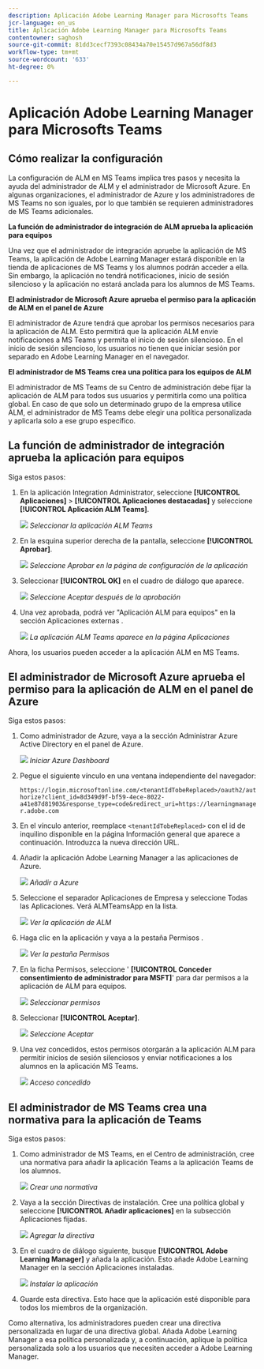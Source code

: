 ```yaml
---
description: Aplicación Adobe Learning Manager para Microsofts Teams
jcr-language: en_us
title: Aplicación Adobe Learning Manager para Microsofts Teams
contentowner: saghosh
source-git-commit: 81dd3cecf7393c08434a70e15457d967a56df8d3
workflow-type: tm+mt
source-wordcount: '633'
ht-degree: 0%

---
```



# Aplicación Adobe Learning Manager para Microsofts Teams

## Cómo realizar la configuración

La configuración de ALM en MS Teams implica tres pasos y necesita la ayuda del administrador de ALM y el administrador de Microsoft Azure. En algunas organizaciones, el administrador de Azure y los administradores de MS Teams no son iguales, por lo que también se requieren administradores de MS Teams adicionales.

**La función de administrador de integración de ALM aprueba la aplicación para equipos**

Una vez que el administrador de integración apruebe la aplicación de MS Teams, la aplicación de Adobe Learning Manager estará disponible en la tienda de aplicaciones de MS Teams y los alumnos podrán acceder a ella. Sin embargo, la aplicación no tendrá notificaciones, inicio de sesión silencioso y la aplicación no estará anclada para los alumnos de MS Teams.

**El administrador de Microsoft Azure aprueba el permiso para la aplicación de ALM en el panel de Azure**

El administrador de Azure tendrá que aprobar los permisos necesarios para la aplicación de ALM. Esto permitirá que la aplicación ALM envíe notificaciones a MS Teams y permita el inicio de sesión silencioso. En el inicio de sesión silencioso, los usuarios no tienen que iniciar sesión por separado en Adobe Learning Manager en el navegador.

**El administrador de MS Teams crea una política para los equipos de ALM**

El administrador de MS Teams de su Centro de administración debe fijar la aplicación de ALM para todos sus usuarios y permitirla como una política global. En caso de que solo un determinado grupo de la empresa utilice ALM, el administrador de MS Teams debe elegir una política personalizada y aplicarla solo a ese grupo específico.

## La función de administrador de integración aprueba la aplicación para equipos

Siga estos pasos:

1. En la aplicación Integration Administrator, seleccione **[!UICONTROL Aplicaciones]** > **[!UICONTROL Aplicaciones destacadas]** y seleccione **[!UICONTROL Aplicación ALM Teams]**.

   ![](assets/featuredapps.jpg)
   *Seleccionar la aplicación ALM Teams*

1. En la esquina superior derecha de la pantalla, seleccione **[!UICONTROL Aprobar]**.

   ![](assets/integration_admin_approval_form.jpg)
   *Seleccione Aprobar en la página de configuración de la aplicación*

1. Seleccionar **[!UICONTROL OK]** en el cuadro de diálogo que aparece.

   ![](assets/integration_admin_approved_dialog_box.jpg)
   *Seleccione Aceptar después de la aprobación*

1. Una vez aprobada, podrá ver &quot;Aplicación ALM para equipos&quot; en la sección Aplicaciones externas .

   ![](assets/integration_admin_external_apps.jpg)
   *La aplicación ALM Teams aparece en la página Aplicaciones*

Ahora, los usuarios pueden acceder a la aplicación ALM en MS Teams.

## El administrador de Microsoft Azure aprueba el permiso para la aplicación de ALM en el panel de Azure

Siga estos pasos:

1. Como administrador de Azure, vaya a la sección Administrar Azure Active Directory en el panel de Azure.

   ![](assets/microsoft_azure.jpg)
   *Iniciar Azure Dashboard*

1. Pegue el siguiente vínculo en una ventana independiente del navegador:

   `https://login.microsoftonline.com/<tenantIdTobeReplaced>/oauth2/authorize?client_id=8d349d9f-bf59-4ece-8022-a41e87d81903&response_type=code&redirect_uri=https://learningmanager.adobe.com`

1. En el vínculo anterior, reemplace `<tenantIdTobeReplaced>` con el id de inquilino disponible en la página Información general que aparece a continuación. Introduzca la nueva dirección URL.

1. Añadir la aplicación Adobe Learning Manager a las aplicaciones de Azure.

   ![](assets/microsoft_azure_dashboard.jpg)
   *Añadir a Azure*

1. Seleccione el separador Aplicaciones de Empresa y seleccione Todas las Aplicaciones. Verá ALMTeamsApp en la lista.

   ![](assets/microsoft_azure_enterprise_applications.jpg)
   *Ver la aplicación de ALM*

1. Haga clic en la aplicación y vaya a la pestaña Permisos .

   ![](assets/microsoft_azure_ALMTeamsNonProdApp.jpg)
   *Ver la pestaña Permisos*

1. En la ficha Permisos, seleccione &#39; **[!UICONTROL Conceder consentimiento de administrador para MSFT]**&#39; para dar permisos a la aplicación de ALM para equipos.

   ![](assets/microsoft_azure_ALMTeamsNonProdApp_permissions.jpg)
   *Seleccionar permisos*

1. Seleccionar **[!UICONTROL Aceptar]**.

   ![](assets/microsoft_azure_ALMTeamsNonProdApp_permission_request.jpg)
   *Seleccione Aceptar*

1. Una vez concedidos, estos permisos otorgarán a la aplicación ALM para permitir inicios de sesión silenciosos y enviar notificaciones a los alumnos en la aplicación MS Teams.

   ![](assets/microsoft_azure_ALMTeamsNonProdApp_permission_request_granted.jpg)
   *Acceso concedido*

## El administrador de MS Teams crea una normativa para la aplicación de Teams

Siga estos pasos:

1. Como administrador de MS Teams, en el Centro de administración, cree una normativa para añadir la aplicación Teams a la aplicación Teams de los alumnos.

   ![](assets/microsoft_teams_admin_center.png)
   *Crear una normativa*

1. Vaya a la sección Directivas de instalación. Cree una política global y seleccione **[!UICONTROL Añadir aplicaciones]** en la subsección Aplicaciones fijadas.

   ![](assets/microsoft_teams_admin_center_add_installed_apps.png)
   *Agregar la directiva*

1. En el cuadro de diálogo siguiente, busque **[!UICONTROL Adobe Learning Manager]** y añada la aplicación. Esto añade Adobe Learning Manager en la sección Aplicaciones instaladas.

   ![](assets/microsoft_teams_admin_center_installed_apps.png)
   *Instalar la aplicación*

1. Guarde esta directiva. Esto hace que la aplicación esté disponible para todos los miembros de la organización.

Como alternativa, los administradores pueden crear una directiva personalizada en lugar de una directiva global. Añada Adobe Learning Manager a esa política personalizada y, a continuación, aplique la política personalizada solo a los usuarios que necesiten acceder a Adobe Learning Manager.
